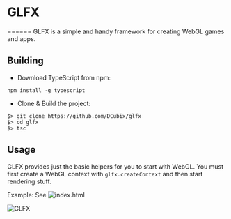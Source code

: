 # GLFX
======
GLFX is a simple and handy framework for creating WebGL games and apps.

## Building
- Download TypeScript from npm:
```
npm install -g typescript
```

- Clone & Build the project:
```
$> git clone https://github.com/DCubix/glfx
$> cd glfx
$> tsc
```
## Usage
GLFX provides just the basic helpers for you to start with WebGL. You must first create a WebGL context with `glfx.createContext` and then start rendering stuff.

Example: See ![index.html]()

![GLFX](https://github.com/DCubix/glfx/raw/master/src/cover.jpg)